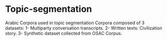 # Topic-segmentation
Arabic Corpora used in topic segmentation
Corpora composed of 3 datasets:
1- Multiparty conversation transcripts.
2- Written texts: Civilization story.
3- Synthetic dataset collected from OSAC Corpus.
